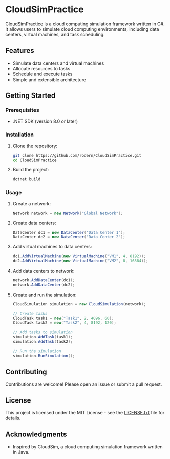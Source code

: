# CloudSimPractice

CloudSimPractice is a cloud computing simulation framework written in C#. It allows users to simulate cloud computing environments, including data centers, virtual machines, and task scheduling.

## Features

- Simulate data centers and virtual machines
- Allocate resources to tasks
- Schedule and execute tasks
- Simple and extensible architecture

## Getting Started

### Prerequisites

- .NET SDK (version 8.0 or later)

### Installation

1. Clone the repository:
   ```sh
   git clone https://github.com/rodern/CloudSimPractice.git
   cd CloudSimPractice
   ```

2. Build the project:
   ```sh
   dotnet build
   ```

### Usage

1. Create a network:
   ```csharp
   Network network = new Network("Global Network");
   ```

2. Create data centers:
   ```csharp
   DataCenter dc1 = new DataCenter("Data Center 1");
   DataCenter dc2 = new DataCenter("Data Center 2");
   ```

3. Add virtual machines to data centers:
   ```csharp
   dc1.AddVirtualMachine(new VirtualMachine("VM1", 4, 8192));
   dc2.AddVirtualMachine(new VirtualMachine("VM2", 8, 16384));
   ```

4. Add data centers to network:
   ```csharp
   network.AddDataCenter(dc1);
   network.AddDataCenter(dc2);
   ```

5. Create and run the simulation:
   ```csharp
   CloudSimulation simulation = new CloudSimulation(network);

   // Create tasks
   CloudTask task1 = new("Task1", 2, 4096, 60);
   CloudTask task2 = new("Task2", 4, 8192, 120);

   // Add tasks to simulation
   simulation.AddTask(task1);
   simulation.AddTask(task2);

   // Run the simulation
   simulation.RunSimulation();
   ```

## Contributing

Contributions are welcome! Please open an issue or submit a pull request.

## License

This project is licensed under the MIT License - see the [LICENSE.txt](LICENSE) file for details.

## Acknowledgments

- Inspired by CloudSim, a cloud computing simulation framework written in Java.
```
